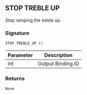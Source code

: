 ## STOP TREBLE UP

Stop ramping the treble up.


### Signature

`STOP_TREBLE_UP ()`


| Parameter | Description |
| --- | --- |
| int | Output Binding ID |


### Returns

`None`